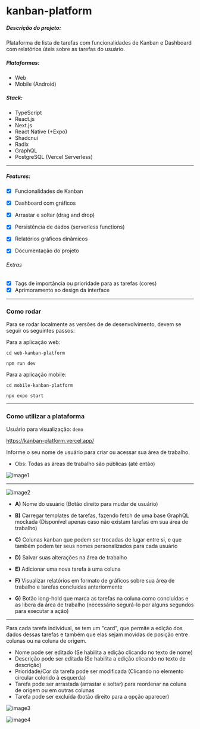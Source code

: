 # kanban-platform

##### Descrição do projeto:

Plataforma de lista de tarefas com funcionalidades de Kanban e Dashboard com relatórios úteis sobre as tarefas do usuário.

##### Plataformas:
- Web
- Mobile (Android)

##### Stack:
- TypeScript
- React.js
- Next.js
- React Native (+Expo)
- Shadcnui
- Radix
- GraphQL
- PostgreSQL (Vercel Serverless)

---

##### Features:
- [x] Funcionalidades de Kanban 
- [x] Dashboard com gráficos
- [x] Arrastar e soltar (drag and drop)
- [x] Persistência de dados (serverless functions)
- [x] Relatórios gráficos dinâmicos
- [x] Documentação do projeto


###### Extras
- [x] Tags de importância ou prioridade para as tarefas (cores)
- [x] Aprimoramento ao design da interface

---

### Como rodar

Para se rodar localmente as versões de de desenvolvimento, devem se seguir os seguintes passos:

Para a aplicação web:
```
cd web-kanban-platform

npm run dev
```

Para a aplicação mobile:
```
cd mobile-kanban-platform

npx expo start
```
---

### Como utilizar a plataforma

Usuário para visualização: `demo`

https://kanban-platform.vercel.app/

Informe o seu nome de usuário para criar ou acessar sua área de trabalho. 
- Obs: Todas as áreas de trabalho são públicas (até então)

![image1](https://github.com/user-attachments/assets/c6538e25-6059-4723-b9f2-f158c2bed9b8)

---

![image2](https://github.com/user-attachments/assets/fd719ee1-db5c-4d24-99fa-8e148bb8ae05)

- **A)** Nome do usuário (Botão direito para mudar de usuário)

- **B)** Carregar templates de tarefas, fazendo fetch de uma base GraphQL mockada (Disponível apenas caso não existam tarefas em sua área de trabalho)

- **C)** Colunas kanban que podem ser trocadas de lugar entre si, e que também podem ter seus nomes personalizados para cada usuário

- **D)** Salvar suas alterações na área de trabalho

- **E)** Adicionar uma nova tarefa à uma coluna

- **F)** Visualizar relatórios em formato de gráficos sobre sua área de trabalho e tarefas concluídas anteriormente

- **G)** Botão long-hold que marca as tarefas na coluna como concluídas e as libera da área de trabalho (necessário segurá-lo por alguns segundos para executar a ação)

---

Para cada tarefa individual, se tem um "card", que permite a edição dos dados dessas tarefas e também que elas sejam movidas de posição entre colunas ou na coluna de origem.

- Nome pode ser editado (Se habilita a edição clicando no texto de nome)
- Descrição pode ser editada (Se habilita a edição clicando no texto de descrição)
- Prioridade/Cor da tarefa pode ser modificada (Clicando no elemento circular colorido à esquerda)
- Tarefa pode ser arrastada (arrastar e soltar) para reordenar na coluna de origem ou em outras colunas
- Tarefa pode ser excluída (botão direito para a opção aparecer)

![image3](https://github.com/user-attachments/assets/f7679896-97bf-4d63-a834-e6d1d7261bca)

![image4](https://github.com/user-attachments/assets/d1415096-40fa-4e5d-805e-3753ab69d1e2)

